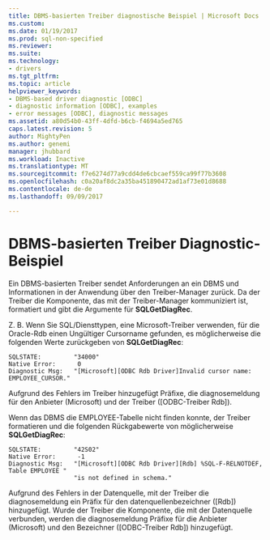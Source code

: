 ```yaml
---
title: DBMS-basierten Treiber diagnostische Beispiel | Microsoft Docs
ms.custom: 
ms.date: 01/19/2017
ms.prod: sql-non-specified
ms.reviewer: 
ms.suite: 
ms.technology:
- drivers
ms.tgt_pltfrm: 
ms.topic: article
helpviewer_keywords:
- DBMS-based driver diagnostic [ODBC]
- diagnostic information [ODBC], examples
- error messages [ODBC], diagnostic messages
ms.assetid: a80d54b0-43ff-4dfd-b6cb-f4694a5ed765
caps.latest.revision: 5
author: MightyPen
ms.author: genemi
manager: jhubbard
ms.workload: Inactive
ms.translationtype: MT
ms.sourcegitcommit: f7e6274d77a9cdd4de6cbcaef559ca99f77b3608
ms.openlocfilehash: c0a20af8dc2a35ba451890472ad1af73e01d8688
ms.contentlocale: de-de
ms.lasthandoff: 09/09/2017

---
```

# <a name="dbms-based-driver-diagnostic-example"></a>DBMS-basierten Treiber Diagnostic-Beispiel
Ein DBMS-basierten Treiber sendet Anforderungen an ein DBMS und Informationen in der Anwendung über den Treiber-Manager zurück. Da der Treiber die Komponente, das mit der Treiber-Manager kommuniziert ist, formatiert und gibt die Argumente für **SQLGetDiagRec**.  
  
 Z. B. Wenn Sie SQL/Diensttypen, eine Microsoft-Treiber verwenden, für die Oracle-Rdb einen Ungültiger Cursorname gefunden, es möglicherweise die folgenden Werte zurückgeben von **SQLGetDiagRec**:  
  
```  
SQLSTATE:         "34000"  
Native Error:      0  
Diagnostic Msg:   "[Microsoft][ODBC Rdb Driver]Invalid cursor name: EMPLOYEE_CURSOR."  
```  
  
 Aufgrund des Fehlers im Treiber hinzugefügt Präfixe, die diagnosemeldung für den Anbieter (Microsoft) und der Treiber ([ODBC-Treiber Rdb]).  
  
 Wenn das DBMS die EMPLOYEE-Tabelle nicht finden konnte, der Treiber formatieren und die folgenden Rückgabewerte von möglicherweise **SQLGetDiagRec**:  
  
```  
SQLSTATE:         "42S02"  
Native Error:      -1  
Diagnostic Msg:   "[Microsoft][ODBC Rdb Driver][Rdb] %SQL-F-RELNOTDEF, Table EMPLOYEE "  
                  "is not defined in schema."  
```  
  
 Aufgrund des Fehlers in der Datenquelle, mit der Treiber die diagnosemeldung ein Präfix für den datenquellenbezeichner ([Rdb]) hinzugefügt. Wurde der Treiber die Komponente, die mit der Datenquelle verbunden, werden die diagnosemeldung Präfixe für die Anbieter (Microsoft) und den Bezeichner ([ODBC-Treiber Rdb]) hinzugefügt.

